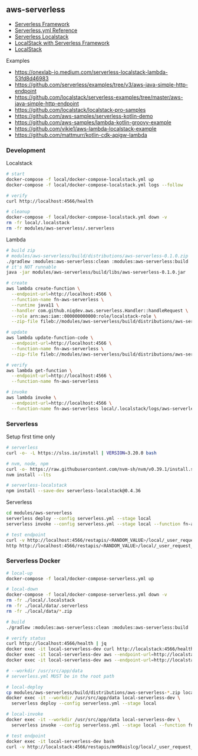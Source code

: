 ## aws-serverless

* [Serverless Framework](https://www.serverless.com/framework/docs)
* [Serverless.yml Reference](https://www.serverless.com/framework/docs/providers/aws/guide/serverless.yml)
* [Serverless Localstack](https://www.serverless.com/plugins/serverless-localstack)
* [LocalStack with Serverless Framework](https://docs.localstack.cloud/integrations/serverless-framework)
* [LocalStack](https://docs.localstack.cloud)

Examples
* https://onexlab-io.medium.com/serverless-localstack-lambda-53fd8d46983
* https://github.com/serverless/examples/tree/v3/aws-java-simple-http-endpoint
* https://github.com/localstack/serverless-examples/tree/master/aws-java-simple-http-endpoint
* https://github.com/localstack/localstack-pro-samples
* https://github.com/aws-samples/serverless-kotlin-demo
* https://github.com/aws-samples/lambda-kotlin-groovy-example
* https://github.com/vikie1/aws-lambda-localstack-example
* https://github.com/mattmurr/kotlin-cdk-apigw-lambda

### Development

Localstack
```bash
# start
docker-compose -f local/docker-compose-localstack.yml up
docker-compose -f local/docker-compose-localstack.yml logs --follow

# verify
curl http://localhost:4566/health

# cleanup
docker-compose -f local/docker-compose-localstack.yml down -v
rm -fr local/.localstack
rm -fr modules/aws-serverless/.serverless
```

Lambda
```bash
# build zip
# modules/aws-serverless/build/distributions/aws-serverless-0.1.0.zip
./gradlew :modules:aws-serverless:clean :modules:aws-serverless:build
# it's NOT runnable
java -jar modules/aws-serverless/build/libs/aws-serverless-0.1.0.jar

# create
aws lambda create-function \
  --endpoint-url=http://localhost:4566 \
  --function-name fn-aws-serverless \
  --runtime java11 \
  --handler com.github.niqdev.aws.serverless.Handler::handleRequest \
  --role arn:aws:iam::000000000000:role/localstack-role \
  --zip-file fileb://modules/aws-serverless/build/distributions/aws-serverless-0.1.0.zip

# update
aws lambda update-function-code \
  --endpoint-url=http://localhost:4566 \
  --function-name fn-aws-serverless \
  --zip-file fileb://modules/aws-serverless/build/distributions/aws-serverless-0.1.0.zip

# verify
aws lambda get-function \
  --endpoint-url=http://localhost:4566 \
  --function-name fn-aws-serverless

# invoke
aws lambda invoke \
  --endpoint-url=http://localhost:4566 \
  --function-name fn-aws-serverless local/.localstack/logs/aws-serverless-output.json
```

### Serverless

Setup first time only
```bash
# serverless
curl -o- -L https://slss.io/install | VERSION=3.20.0 bash

# nvm, node, npm
curl -o- https://raw.githubusercontent.com/nvm-sh/nvm/v0.39.1/install.sh | bash
nvm install --lts

# serverless-localstack
npm install --save-dev serverless-localstack@0.4.36
```

Serverless
```bash
cd modules/aws-serverless
serverless deploy --config serverless.yml --stage local
serverless invoke --config serverless.yml --stage local --function fn-aws-serverless

# test endpoint
curl -v http://localhost:4566/restapis/<RANDOM_VALUE>/local/_user_request_/hello
http http://localhost:4566/restapis/<RANDOM_VALUE>/local/_user_request_/hello
```

### Serverless Docker

```bash
# local-up
docker-compose -f local/docker-compose-serverless.yml up

# local-down
docker-compose -f local/docker-compose-serverless.yml down -v
rm -fr ./local/.localstack
rm -fr ./local/data/.serverless
rm -fr ./local/data/*.zip

# build
./gradlew :modules:aws-serverless:clean :modules:aws-serverless:build

# verify status
curl http://localhost:4566/health | jq
docker exec -it local-serverless-dev curl http://localstack:4566/health | jq
docker exec -it local-serverless-dev aws --endpoint-url=http://localstack:4566 s3api create-bucket --bucket example
docker exec -it local-serverless-dev aws --endpoint-url=http://localstack:4566 s3 ls

# --workdir /usr/src/app/data
# serverless.yml MUST be in the root path

# local-deploy
cp modules/aws-serverless/build/distributions/aws-serverless-*.zip local/data/aws-serverless.zip
docker exec -it --workdir /usr/src/app/data local-serverless-dev \
  serverless deploy --config serverless.yml --stage local

# local-invoke
docker exec -it --workdir /usr/src/app/data local-serverless-dev \
  serverless invoke --config serverless.yml --stage local --function fn-aws-serverless --path event-example.json

# test endpoint
docker exec -it local-serverless-dev bash
curl -v http://localstack:4566/restapis/mm90aislcg/local/_user_request_/hello
```
